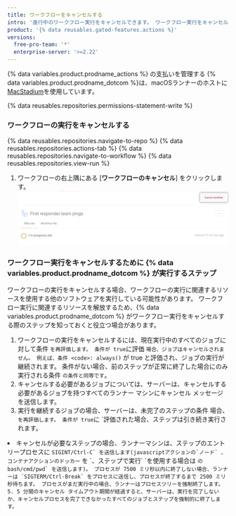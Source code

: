 ```yaml
---
title: ワークフローをキャンセルする
intro: '進行中のワークフロー実行をキャンセルできます。 ワークフロー実行をキャンセルすると、{% data variables.product.prodname_dotcom %} はそのワークフローの一部であるすべてのジョブとステップをキャンセルします。'
product: '{% data reusables.gated-features.actions %}'
versions:
  free-pro-team: '*'
  enterprise-server: '>=2.22'
---
```


{% data variables.product.prodname_actions %} の支払いを管理する
{% data variables.product.prodname_dotcom %}は、macOSランナーのホストに[MacStadium](https://www.macstadium.com/)を使用しています。

{% data reusables.repositories.permissions-statement-write %}

### ワークフローの実行をキャンセルする

{% data reusables.repositories.navigate-to-repo %}
{% data reusables.repositories.actions-tab %}
{% data reusables.repositories.navigate-to-workflow %}
{% data reusables.repositories.view-run %}
1. ワークフローの右上隅にある [**ワークフローのキャンセル**] をクリックします。 ![[Cancel check suite] ボタン](/assets/images/help/repository/cancel-check-suite.png)

### ワークフロー実行をキャンセルするために {% data variables.product.prodname_dotcom %} が実行するステップ

ワークフローの実行をキャンセルする場合、ワークフローの実行に関連するリソースを使用する他のソフトウェアを実行している可能性があります。 ワークフロー実行に関連するリソースを解放するため、{% data variables.product.prodname_dotcom %} がワークフロー実行をキャンセルする際のステップを知っておくと役立つ場合があります。

1. ワークフローの実行をキャンセルするには、現在実行中のすべてのジョブに対して条件</code> `を再評価します。 条件が true`に評価 `場合、ジョブはキャンセルされません。 例えば、条件 <code>: always()` が true と評価され、ジョブの実行が継続されます。 条件がない場合、前のステップが正常に終了した場合にのみ実行される条件 `の条件と同等です`。
2. キャンセルする必要があるジョブについては、サーバーは、キャンセルする必要があるジョブを持つすべてのランナー マシンにキャンセル メッセージを送信します。
3. 実行を継続するジョブの場合、サーバーは、未完了のステップの条件</code> 場合、 `を再評価します。 条件が true`に `評価された場合、ステップは引き続き実行されます。</li>
<li>キャンセルが必要なステップの場合、ランナーマシンは、ステップのエントリープロセスに <code>SIGINT/Ctrl-C` を送信します(javascriptアクションの`ノード` 、コンテナアクションのドッカー</code> を `、ステップで実行` `を使用する場合は <code>のbash/cmd/pwd` を送信します)。 プロセスが 7500 ミリ秒以内に終了しない場合、ランナーは `SIGTERM/Ctrl-Break` をプロセスに送信し、プロセスが終了するまで 2500 ミリ秒待ちます。 プロセスがまだ実行中の場合、ランナーはプロセスツリーを強制終了します。
5. 5 分間のキャンセル タイムアウト期間が経過すると、サーバーは、実行を完了しないか、キャンセルプロセスを完了できなかったすべてのジョブとステップを強制的に終了します。
